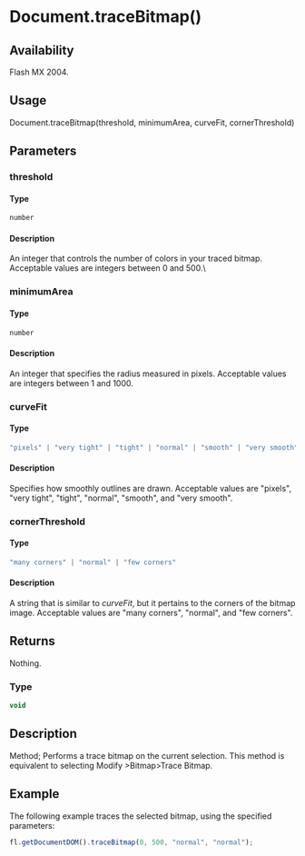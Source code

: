 # Document.traceBitmap()

## Availability

Flash MX 2004.

## Usage

Document.traceBitmap(threshold, minimumArea, curveFit, cornerThreshold)

## Parameters

### **threshold**

#### Type

```typescript
number
```

#### Description

An integer that controls the number of colors in your traced bitmap. Acceptable values are integers between 0 and 500.\

### **minimumArea**

#### Type

```typescript
number
```

#### Description

An integer that specifies the radius measured in pixels. Acceptable values are integers between 1 and 1000.

### **curveFit**

#### Type

```typescript
"pixels" | "very tight" | "tight" | "normal" | "smooth" | "very smooth"
```

#### Description

Specifies how smoothly outlines are drawn. Acceptable values are "pixels", "very tight", "tight", "normal", "smooth", and "very smooth".

### **cornerThreshold**

#### Type

```typescript
"many corners" | "normal" | "few corners"
```

#### Description

A string that is similar to *curveFit*, but it pertains to the corners of the bitmap image. Acceptable values are "many corners", "normal", and "few corners".

## Returns

Nothing.

### Type

```typescript
void
```

## Description

Method; Performs a trace bitmap on the current selection. This method is equivalent to selecting Modify >Bitmap>Trace Bitmap.

## Example

The following example traces the selected bitmap, using the specified parameters:

```javascript
fl.getDocumentDOM().traceBitmap(0, 500, "normal", "normal");
```

